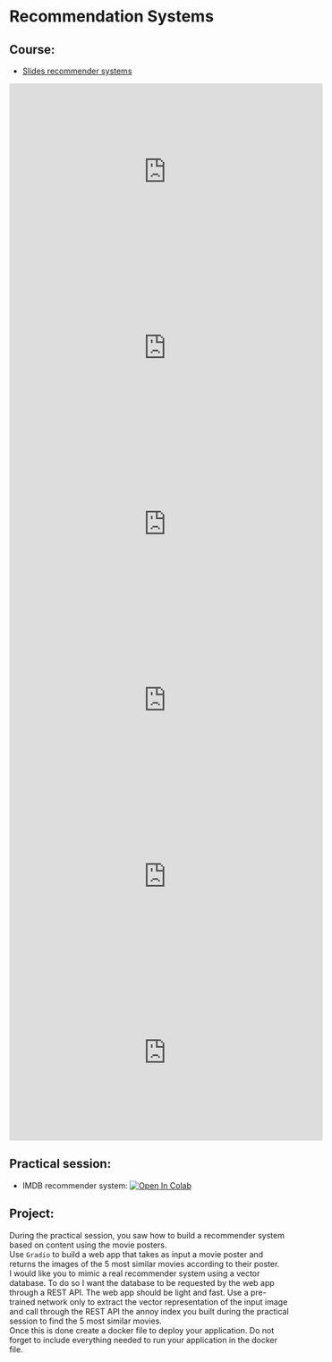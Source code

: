 # Recommendation Systems

## Course:

*   [Slides recommender systems](https://docs.google.com/presentation/d/1xUMmOn3vUXv8YgPmvTeXMLXDcSyOB9Sa8lLL2N2AXqk/edit?usp=sharing)  


<iframe width="560" height="315" src="https://www.youtube.com/embed/5TYgk0jZApc?si=NXGtORCgbxbQLJkj" title="YouTube video player" frameborder="0" allow="accelerometer; autoplay; clipboard-write; encrypted-media; gyroscope; picture-in-picture; web-share" allowfullscreen></iframe>

<iframe width="560" height="315" src="https://www.youtube.com/embed/Z5Vyx5AMnns?si=3Y7KOsqaoCSQRRjP" title="YouTube video player" frameborder="0" allow="accelerometer; autoplay; clipboard-write; encrypted-media; gyroscope; picture-in-picture; web-share" allowfullscreen></iframe>

<iframe width="560" height="315" src="https://www.youtube.com/embed/Hs-wURnnEwg?si=pqol8S2JlmY-lnrF" title="YouTube video player" frameborder="0" allow="accelerometer; autoplay; clipboard-write; encrypted-media; gyroscope; picture-in-picture; web-share" allowfullscreen></iframe>

<iframe width="560" height="315" src="https://www.youtube.com/embed/ztMvKeSOye8?si=k75YUUHzW7bpsAq-" title="YouTube video player" frameborder="0" allow="accelerometer; autoplay; clipboard-write; encrypted-media; gyroscope; picture-in-picture; web-share" allowfullscreen></iframe>

<iframe width="560" height="315" src="https://www.youtube.com/embed/eZHGfpP-FKQ?si=rTxfohLS737b1Bxq" title="YouTube video player" frameborder="0" allow="accelerometer; autoplay; clipboard-write; encrypted-media; gyroscope; picture-in-picture; web-share" allowfullscreen></iframe>

<iframe width="560" height="315" src="https://www.youtube.com/embed/fiSHiAKxuNo?si=wfZVN3ZT75reBP_U" title="YouTube video player" frameborder="0" allow="accelerometer; autoplay; clipboard-write; encrypted-media; gyroscope; picture-in-picture; web-share" allowfullscreen></iframe>

## Practical session:
*   IMDB recommender system: [![Open In Colab](https://colab.research.google.com/assets/colab-badge.svg)](https://colab.research.google.com/github/DavidBert/AIF2024/blob/main/rec_sys/recommender_systems/INSA_Reco.ipynb)

<!-- *   Solution: [![Open In Colab](https://colab.research.google.com/assets/colab-badge.svg)](https://colab.research.google.com/github/DavidBert/AIF2024/blob/solutions/rec_sys/recommender_systems/INSA_Reco_solution.ipynb) -->

## Project:

During the practical session, you saw how to build a recommender system based on content using the movie posters.  
Use `Gradio` to build a web app that takes as input a movie poster and returns the images of the 5 most similar movies according to their poster.  
I would like you to mimic a real recommender system using a vector database.  To do so I want the database to be requested by the web app through a REST API. 
The web app should be light and fast. Use a pre-trained network only to extract the vector representation of the input image and call through the REST API the annoy index you built during the practical session to find the 5 most similar movies.     
Once this is done create a docker file to deploy your application.  Do not forget to include everything needed to run your application in the docker file.
